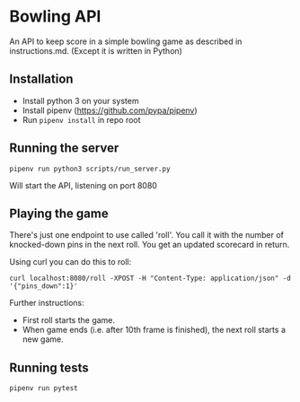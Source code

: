 # Bowling API
An API to keep score in a simple bowling game as described in instructions.md. (Except it is written in Python)

## Installation
- Install python 3 on your system
- Install pipenv (https://github.com/pypa/pipenv)
- Run ```pipenv install``` in repo root

## Running the server
```
pipenv run python3 scripts/run_server.py
```
Will start the API, listening on port 8080

## Playing the game
There's just one endpoint to use called 'roll'. You call it with the number of knocked-down pins in the next roll. You get an updated scorecard in return.

Using curl you can do this to roll:
```
curl localhost:8080/roll -XPOST -H "Content-Type: application/json" -d '{"pins_down":1}'
```

Further instructions:

- First roll starts the game.
- When game ends (i.e. after 10th frame is finished), the next roll starts a new game.

## Running tests
```
pipenv run pytest
```